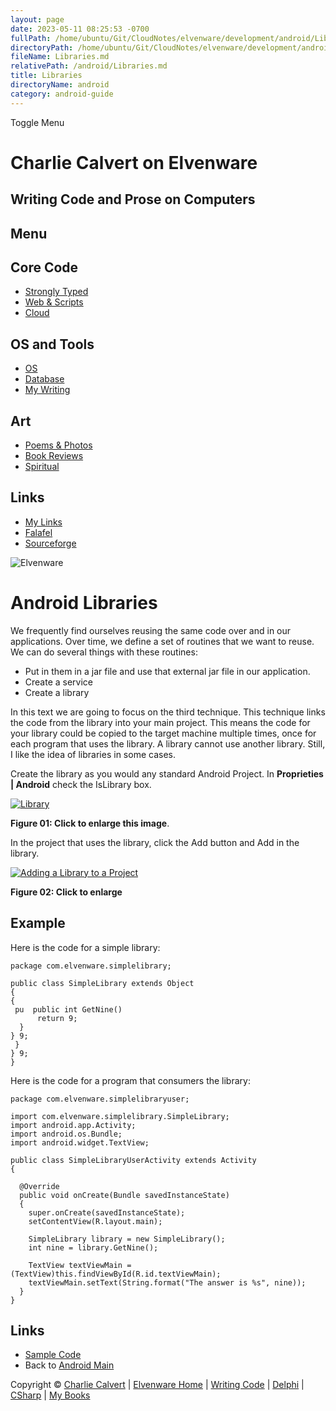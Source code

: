 ```yaml
---
layout: page
date: 2023-05-11 08:25:53 -0700
fullPath: /home/ubuntu/Git/CloudNotes/elvenware/development/android/Libraries.md
directoryPath: /home/ubuntu/Git/CloudNotes/elvenware/development/android
fileName: Libraries.md
relativePath: /android/Libraries.md
title: Libraries
directoryName: android
category: android-guide
---
```


Toggle Menu

Charlie Calvert on Elvenware
============================

Writing Code and Prose on Computers
-----------------------------------

Menu
----

Core Code
---------

-   [Strongly Typed](../index.html)
-   [Web & Scripts](../web/index.html)
-   [Cloud](../cloud/index.shtml)

OS and Tools
------------

-   [OS](../../os/index.html)
-   [Database](../database/index.html)
-   [My Writing](../../books/index.html)

Art
---

-   [Poems & Photos](../../Art/index.html)
-   [Book Reviews](../../books/reading/index.html)
-   [Spiritual](../../spirit/index.html)

Links
-----

-   [My Links](../../links.html)
-   [Falafel](http://www.falafel.com/)
-   [Sourceforge](http://sourceforge.net/projects/elvenware/)

![Elvenware](../../images/elvenwarelogo.png)

Android Libraries
=================

We frequently find ourselves reusing the same code over and in our
applications. Over time, we define a set of routines that we want to
reuse. We can do several things with these routines:

-   Put in them in a jar file and use that external jar file in our
    application.
-   Create a service
-   Create a library

In this text we are going to focus on the third technique. This
technique links the code from the library into your main project. This
means the code for your library could be copied to the target machine
multiple times, once for each program that uses the library. A library
cannot use another library. Still, I like the idea of libraries in some
cases.

Create the library as you would any standard Android Project. In
**Proprieties | Android** check the IsLibrary box.

[![Library](images/Library01Small.png)](images/Library01.png)

**Figure 01: Click to enlarge this image**.

In the project that uses the library, click the Add button and Add in
the library.

[![Adding a Library to a
Project](images/Library02Small.png)](images/Library02.png)

**Figure 02: Click to enlarge**

**Example**
-----------

Here is the code for a simple library:

~~~~ {.code}
package com.elvenware.simplelibrary;

public class SimpleLibrary extends Object 
{
{
 pu  public int GetNine()
      return 9;
  }
} 9;
 }
} 9;
}
~~~~

Here is the code for a program that consumers the library:

~~~~ {.code}
package com.elvenware.simplelibraryuser;

import com.elvenware.simplelibrary.SimpleLibrary;
import android.app.Activity;
import android.os.Bundle;
import android.widget.TextView;

public class SimpleLibraryUserActivity extends Activity 
{

  @Override
  public void onCreate(Bundle savedInstanceState) 
  {
    super.onCreate(savedInstanceState);
    setContentView(R.layout.main);

    SimpleLibrary library = new SimpleLibrary();
    int nine = library.GetNine();

    TextView textViewMain = (TextView)this.findViewById(R.id.textViewMain);
    textViewMain.setText(String.format("The answer is %s", nine)); 
  }
}
~~~~

Links
-----

-   [Sample Code](../../downloads/Android/SimpleLibrary.zip)
-   Back to [Android Main](index.html)

Copyright © [Charlie Calvert](../../index.html) | [Elvenware
Home](../../index.html) | [Writing Code](../index.html) |
[Delphi](../delphi/index.html) | [CSharp](../csharp/index.html) | [My
Books](../../books/index.html)
